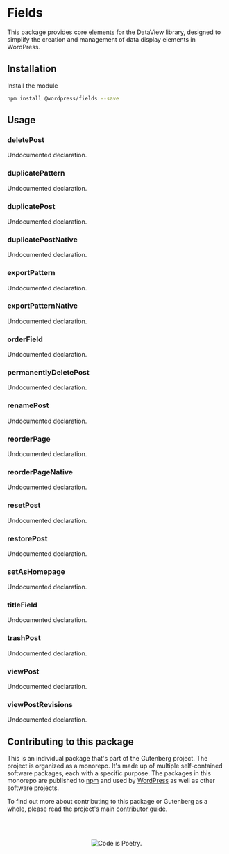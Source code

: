 # Fields

This package provides core elements for the DataView library, designed to simplify the creation and management of data display elements in WordPress.

## Installation

Install the module

```bash
npm install @wordpress/fields --save
```

## Usage

<!-- START TOKEN(Autogenerated API docs) -->

### deletePost

Undocumented declaration.

### duplicatePattern

Undocumented declaration.

### duplicatePost

Undocumented declaration.

### duplicatePostNative

Undocumented declaration.

### exportPattern

Undocumented declaration.

### exportPatternNative

Undocumented declaration.

### orderField

Undocumented declaration.

### permanentlyDeletePost

Undocumented declaration.

### renamePost

Undocumented declaration.

### reorderPage

Undocumented declaration.

### reorderPageNative

Undocumented declaration.

### resetPost

Undocumented declaration.

### restorePost

Undocumented declaration.

### setAsHomepage

Undocumented declaration.

### titleField

Undocumented declaration.

### trashPost

Undocumented declaration.

### viewPost

Undocumented declaration.

### viewPostRevisions

Undocumented declaration.

<!-- END TOKEN(Autogenerated API docs) -->

## Contributing to this package

This is an individual package that's part of the Gutenberg project. The project is organized as a monorepo. It's made up of multiple self-contained software packages, each with a specific purpose. The packages in this monorepo are published to [npm](https://www.npmjs.com/) and used by [WordPress](https://make.wordpress.org/core/) as well as other software projects.

To find out more about contributing to this package or Gutenberg as a whole, please read the project's main [contributor guide](https://github.com/WordPress/gutenberg/tree/HEAD/CONTRIBUTING.md).

<br /><br /><p align="center"><img src="https://s.w.org/style/images/codeispoetry.png?1" alt="Code is Poetry." /></p>
